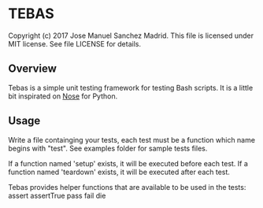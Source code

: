 TEBAS
============
Copyright (c) 2017 Jose Manuel Sanchez Madrid. This file is licensed under MIT license. See file LICENSE for details.

## Overview
Tebas is a simple unit testing framework for testing Bash scripts. It is a little bit inspirated on [Nose](http://nose.readthedocs.io/en/latest/) for Python.

## Usage
Write a file containging your tests, each test must be a function which name begins with "test". See examples folder for sample tests files.

If a function named 'setup' exists, it will be executed before each test.
If a function named 'teardown' exists, it will be executed after each test.

Tebas provides helper functions that are available to be used in the tests:
assert
assertTrue
pass
fail
die
